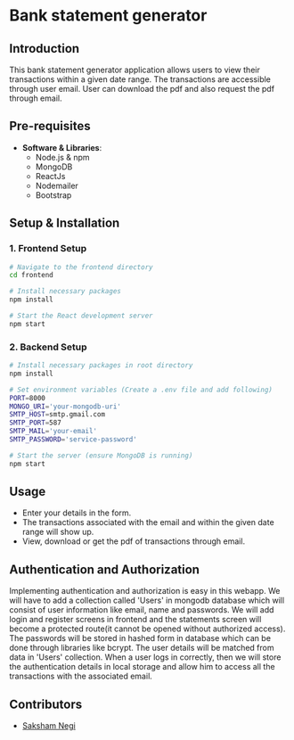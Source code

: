 
# Bank statement generator

## Introduction
This bank statement generator application allows users to view their transactions within a given date range. The transactions are accessible through user email. User can download the pdf and also request the pdf through email.

## Pre-requisites

- **Software & Libraries**:
  - Node.js & npm
  - MongoDB
  - ReactJs
  - Nodemailer
  - Bootstrap

## Setup & Installation

### 1. Frontend Setup

```bash
# Navigate to the frontend directory
cd frontend

# Install necessary packages
npm install

# Start the React development server
npm start

```

### 2. Backend Setup

```bash
# Install necessary packages in root directory
npm install

# Set environment variables (Create a .env file and add following)
PORT=8000
MONGO_URI='your-mongodb-uri'
SMTP_HOST=smtp.gmail.com
SMTP_PORT=587
SMTP_MAIL='your-email'
SMTP_PASSWORD='service-password'

# Start the server (ensure MongoDB is running)
npm start

```

## Usage
- Enter your details in the form.
- The transactions associated with the email and within the given date range will show up.
- View, download or get the pdf of transactions through email.

## Authentication and Authorization
Implementing authentication and authorization is easy in this webapp. We will have to add a collection called 'Users' in mongodb database which will consist of user information like email, name and passwords. We will add login and register screens in frontend and the statements screen will become a protected route(it cannot be opened without authorized access). The passwords will be stored in hashed form in database which can be done through libraries like bcrypt. The user details will be matched from data in 'Users' collection. When a user logs in correctly, then we will store the authentication details in local storage and allow him to access all the transactions with the associated email.

## Contributors
- [Saksham Negi](https://www.linkedin.com/in/sakshamian/)